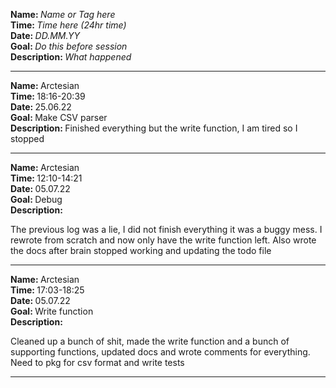 <strong>Name: </strong><em>Name or Tag here</em>
<br>
<strong>Time: </strong> <em>Time here (24hr time)</em>
<br>
<strong>Date: </strong> <em>DD.MM.YY</em>
<br>
<strong>Goal: </strong> <em>Do this before session </em>
<br>
<strong>Description: </strong> <em>What happened</em>

<hr>

<strong>Name: </strong>Arctesian
<br>
<strong>Time: </strong>18:16-20:39
<br>
<strong>Date: </strong> 25.06.22
<br>
<strong>Goal: </strong> Make CSV parser
<br>
<strong>Description: </strong>
Finished everything but the write function, I am tired so I stopped

<hr>

<strong>Name: </strong>Arctesian
<br>
<strong>Time: </strong>12:10-14:21
<br>
<strong>Date: </strong> 05.07.22
<br>
<strong>Goal: </strong> Debug
<br>
<strong>Description: </strong>

The previous log was a lie, I did not finish everything it was a buggy mess. I rewrote from scratch and now only have the write function left. Also wrote the docs after brain stopped working and updating the todo file

<hr>
<strong>Name: </strong>Arctesian
<br>
<strong>Time: </strong>17:03-18:25
<br>
<strong>Date: </strong> 05.07.22
<br>
<strong>Goal: </strong> Write function
<br>
<strong>Description: </strong>

Cleaned up a bunch of shit, made the write function and a bunch of supporting functions, updated docs and wrote comments for everything. Need to pkg for csv format and write tests

<hr>
